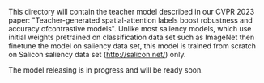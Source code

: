 This directory will contain the teacher model described in our CVPR 2023 paper: "Teacher-generated spatial-attention labels boost robustness and accuracy ofcontrastive models".  Unlike most saliency models, which use initial weights pretrained on classification data set such as ImageNet then finetune the model on saliency data set, this model is trained from scratch on Salicon saliency data set (http://salicon.net/) only.

The model releasing is in progress and will be ready soon.